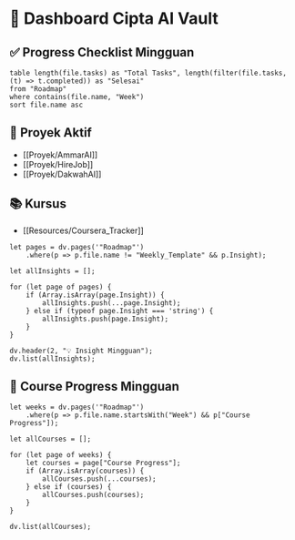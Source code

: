# 🧭 Dashboard Cipta AI Vault

## ✅ Progress Checklist Mingguan


```dataview
table length(file.tasks) as "Total Tasks", length(filter(file.tasks, (t) => t.completed)) as "Selesai"
from "Roadmap"
where contains(file.name, "Week")
sort file.name asc
```


## 🔧 Proyek Aktif
- [[Proyek/AmmarAI]]
- [[Proyek/HireJob]]
- [[Proyek/DakwahAI]]

## 📚 Kursus
- [[Resources/Coursera_Tracker]]


```dataviewjs
let pages = dv.pages('"Roadmap"')
    .where(p => p.file.name != "Weekly_Template" && p.Insight);

let allInsights = [];

for (let page of pages) {
    if (Array.isArray(page.Insight)) {
        allInsights.push(...page.Insight);
    } else if (typeof page.Insight === 'string') {
        allInsights.push(page.Insight);
    }
}

dv.header(2, "💡 Insight Mingguan");
dv.list(allInsights);
```

## 📘 Course Progress Mingguan

```dataviewjs
let weeks = dv.pages('"Roadmap"')
    .where(p => p.file.name.startsWith("Week") && p["Course Progress"]);

let allCourses = [];

for (let page of weeks) {
    let courses = page["Course Progress"];
    if (Array.isArray(courses)) {
        allCourses.push(...courses);
    } else if (courses) {
        allCourses.push(courses);
    }
}

dv.list(allCourses);
```
